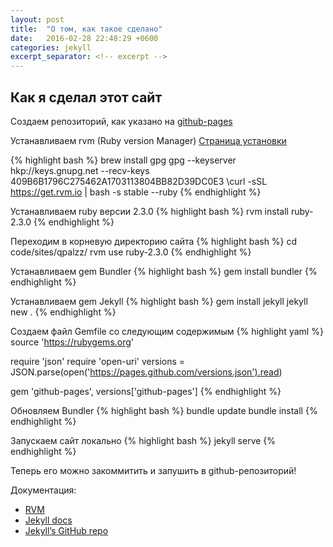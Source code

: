 ```yaml
---
layout: post
title:  "О том, как такое сделано"
date:   2016-02-28 22:48:29 +0600
categories: jekyll
excerpt_separator: <!-- excerpt -->
---
```

## Как я сделал этот сайт

Создаем репозиторий, как указано на [github-pages][github-pages]

Устанавливаем rvm (Ruby version Manager) [Страница установки][rvm-install]

{% highlight bash %}
brew install gpg
gpg --keyserver hkp://keys.gnupg.net --recv-keys 409B6B1796C275462A1703113804BB82D39DC0E3
\curl -sSL https://get.rvm.io | bash -s stable --ruby
{% endhighlight %}

<!-- excerpt -->

Устанавливаем ruby версии 2.3.0
{% highlight bash %}
rvm install ruby-2.3.0
{% endhighlight %}

Переходим в корневую директорию сайта
{% highlight bash %}
cd code/sites/qpalzz/
rvm use ruby-2.3.0
{% endhighlight %}

Устанавливаем gem Bundler
{% highlight bash %}
gem install bundler
{% endhighlight %}

Устанавливаем gem Jekyll
{% highlight bash %}
gem install jekyll
jekyll new .
{% endhighlight %}

Создаем файл Gemfile со следующим содержимым
{% highlight yaml %}
source 'https://rubygems.org'

require 'json'
require 'open-uri'
versions = JSON.parse(open('https://pages.github.com/versions.json').read)

gem 'github-pages', versions['github-pages']
{% endhighlight %}

Обновляем Bundler
{% highlight bash %}
bundle update
bundle install
{% endhighlight %}

Запускаем сайт локально
{% highlight bash %}
jekyll serve
{% endhighlight %}

Теперь его можно закоммитить и запушить в github-репозиторий!

Документация:

* [RVM][rvm-start-page]
* [Jekyll docs][jekyll-docs]
* [Jekyll’s GitHub repo][jekyll-gh]

[github-pages]: https://pages.github.com
[rvm-install]: https://rvm.io/rvm/install
[rvm-start-page]: https://rvm.io
[jekyll-docs]: http://jekyllrb.com/docs/home
[jekyll-gh]:   https://github.com/jekyll/jekyll